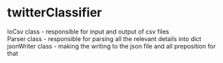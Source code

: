 # twitterClassifier


IoCsv class - responsible for input and output
of csv files\
Parser class - responsible for parsing all the relevant details into dict\
jsonWriter class - making the writing to the json file and all preposition for that

